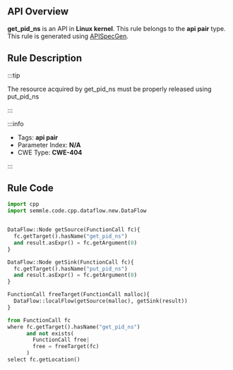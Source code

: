 ---
---


## API Overview
**get_pid_ns** is an API in **Linux kernel**. This rule belongs to the **api pair** type. This rule is generated using [APISpecGen](../../tools/APISpecGen).
## Rule Description

:::tip

The resource acquired by get_pid_ns must be properly released using put_pid_ns

:::

:::info

- Tags: **api pair**
- Parameter Index: **N/A**
- CWE Type: **CWE-404**

:::

## Rule Code
```python
import cpp
import semmle.code.cpp.dataflow.new.DataFlow


DataFlow::Node getSource(FunctionCall fc){
  fc.getTarget().hasName("get_pid_ns")
  and result.asExpr() = fc.getArgument(0)
}

DataFlow::Node getSink(FunctionCall fc){
  fc.getTarget().hasName("put_pid_ns")
  and result.asExpr() = fc.getArgument(0)
}

FunctionCall freeTarget(FunctionCall malloc){
  DataFlow::localFlow(getSource(malloc), getSink(result))
}

from FunctionCall fc
where fc.getTarget().hasName("get_pid_ns")
      and not exists(
        FunctionCall free| 
        free = freeTarget(fc)
      )
select fc.getLocation()

    
```